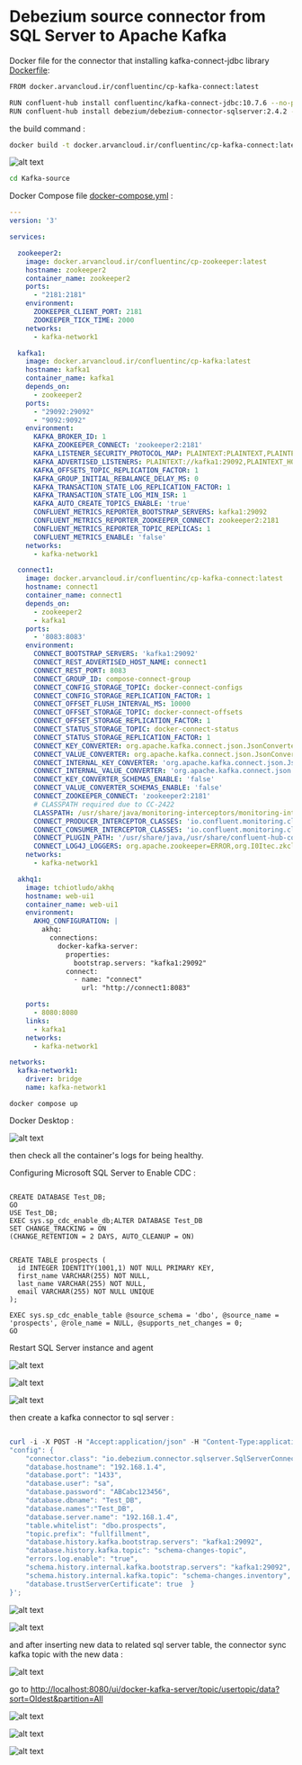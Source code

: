 # Debezium source connector from SQL Server to Apache Kafka

Docker file for the connector that installing kafka-connect-jdbc library [Dockerfile](https://github.com/kayvansol/kafka-source/blob/main/Dockerfile):
```bash
FROM docker.arvancloud.ir/confluentinc/cp-kafka-connect:latest

RUN confluent-hub install confluentinc/kafka-connect-jdbc:10.7.6 --no-prompt
RUN confluent-hub install debezium/debezium-connector-sqlserver:2.4.2 --no-prompt
```

the build command :
```bash
docker build -t docker.arvancloud.ir/confluentinc/cp-kafka-connect:latest .
```

![alt text](https://raw.githubusercontent.com/kayvansol/kafka-source/main/img/kafka-connect-with_debezum.png?raw=true)

```bash
cd Kafka-source
```
Docker Compose file [docker-compose.yml](https://github.com/kayvansol/kafka-source/blob/main/docker-compose.yml) :
```yml
---
version: '3'

services:

  zookeeper2:
    image: docker.arvancloud.ir/confluentinc/cp-zookeeper:latest
    hostname: zookeeper2
    container_name: zookeeper2
    ports:
      - "2181:2181"
    environment:
      ZOOKEEPER_CLIENT_PORT: 2181
      ZOOKEEPER_TICK_TIME: 2000
    networks:
      - kafka-network1

  kafka1:
    image: docker.arvancloud.ir/confluentinc/cp-kafka:latest
    hostname: kafka1
    container_name: kafka1
    depends_on:
      - zookeeper2
    ports:
      - "29092:29092"
      - "9092:9092"
    environment:
      KAFKA_BROKER_ID: 1
      KAFKA_ZOOKEEPER_CONNECT: 'zookeeper2:2181'
      KAFKA_LISTENER_SECURITY_PROTOCOL_MAP: PLAINTEXT:PLAINTEXT,PLAINTEXT_HOST:PLAINTEXT
      KAFKA_ADVERTISED_LISTENERS: PLAINTEXT://kafka1:29092,PLAINTEXT_HOST://localhost:9092
      KAFKA_OFFSETS_TOPIC_REPLICATION_FACTOR: 1
      KAFKA_GROUP_INITIAL_REBALANCE_DELAY_MS: 0
      KAFKA_TRANSACTION_STATE_LOG_REPLICATION_FACTOR: 1
      KAFKA_TRANSACTION_STATE_LOG_MIN_ISR: 1
      KAFKA_AUTO_CREATE_TOPICS_ENABLE: 'true'
      CONFLUENT_METRICS_REPORTER_BOOTSTRAP_SERVERS: kafka1:29092
      CONFLUENT_METRICS_REPORTER_ZOOKEEPER_CONNECT: zookeeper2:2181
      CONFLUENT_METRICS_REPORTER_TOPIC_REPLICAS: 1
      CONFLUENT_METRICS_ENABLE: 'false'
    networks:
      - kafka-network1

  connect1:
    image: docker.arvancloud.ir/confluentinc/cp-kafka-connect:latest
    hostname: connect1
    container_name: connect1
    depends_on:
      - zookeeper2
      - kafka1
    ports:
      - '8083:8083'
    environment:
      CONNECT_BOOTSTRAP_SERVERS: 'kafka1:29092'
      CONNECT_REST_ADVERTISED_HOST_NAME: connect1
      CONNECT_REST_PORT: 8083
      CONNECT_GROUP_ID: compose-connect-group
      CONNECT_CONFIG_STORAGE_TOPIC: docker-connect-configs
      CONNECT_CONFIG_STORAGE_REPLICATION_FACTOR: 1
      CONNECT_OFFSET_FLUSH_INTERVAL_MS: 10000
      CONNECT_OFFSET_STORAGE_TOPIC: docker-connect-offsets
      CONNECT_OFFSET_STORAGE_REPLICATION_FACTOR: 1
      CONNECT_STATUS_STORAGE_TOPIC: docker-connect-status
      CONNECT_STATUS_STORAGE_REPLICATION_FACTOR: 1
      CONNECT_KEY_CONVERTER: org.apache.kafka.connect.json.JsonConverter
      CONNECT_VALUE_CONVERTER: org.apache.kafka.connect.json.JsonConverter
      CONNECT_INTERNAL_KEY_CONVERTER: 'org.apache.kafka.connect.json.JsonConverter'
      CONNECT_INTERNAL_VALUE_CONVERTER: 'org.apache.kafka.connect.json.JsonConverter'
      CONNECT_KEY_CONVERTER_SCHEMAS_ENABLE: 'false'
      CONNECT_VALUE_CONVERTER_SCHEMAS_ENABLE: 'false'
      CONNECT_ZOOKEEPER_CONNECT: 'zookeeper2:2181'
      # CLASSPATH required due to CC-2422
      CLASSPATH: /usr/share/java/monitoring-interceptors/monitoring-interceptors-5.4.1.jar
      CONNECT_PRODUCER_INTERCEPTOR_CLASSES: 'io.confluent.monitoring.clients.interceptor.MonitoringProducerInterceptor'
      CONNECT_CONSUMER_INTERCEPTOR_CLASSES: 'io.confluent.monitoring.clients.interceptor.MonitoringConsumerInterceptor'
      CONNECT_PLUGIN_PATH: '/usr/share/java,/usr/share/confluent-hub-components'
      CONNECT_LOG4J_LOGGERS: org.apache.zookeeper=ERROR,org.I0Itec.zkclient=ERROR,org.reflections=ERROR
    networks:
      - kafka-network1

  akhq1:
    image: tchiotludo/akhq
    hostname: web-ui1
    container_name: web-ui1
    environment:
      AKHQ_CONFIGURATION: |
        akhq:
          connections:
            docker-kafka-server:
              properties:
                bootstrap.servers: "kafka1:29092"              
              connect:
                - name: "connect"
                  url: "http://connect1:8083"

    ports:
      - 8080:8080
    links:
      - kafka1
    networks:
      - kafka-network1

networks:
  kafka-network1:
    driver: bridge
    name: kafka-network1

```
```
docker compose up
```
Docker Desktop :

![alt text](https://raw.githubusercontent.com/kayvansol/kafka-source/main/img/Containers.png?raw=true)

then check all the container's logs for being healthy.

Configuring Microsoft SQL Server to Enable CDC :
```
﻿
CREATE DATABASE Test_DB;
GO
USE Test_DB;
EXEC sys.sp_cdc_enable_db;ALTER DATABASE Test_DB
SET CHANGE_TRACKING = ON
(CHANGE_RETENTION = 2 DAYS, AUTO_CLEANUP = ON)


CREATE TABLE prospects (
  id INTEGER IDENTITY(1001,1) NOT NULL PRIMARY KEY,
  first_name VARCHAR(255) NOT NULL,
  last_name VARCHAR(255) NOT NULL,
  email VARCHAR(255) NOT NULL UNIQUE
);

EXEC sys.sp_cdc_enable_table @source_schema = 'dbo', @source_name = 'prospects', @role_name = NULL, @supports_net_changes = 0;
GO

```

Restart SQL Server instance and agent 

![alt text](https://raw.githubusercontent.com/kayvansol/kafka-source/main/img/enable-cdc.png?raw=true)

![alt text](https://raw.githubusercontent.com/kayvansol/kafka-source/main/img/cdc-tables.png?raw=true)

![alt text](https://raw.githubusercontent.com/kayvansol/kafka-source/main/img/cdc-jobs.png?raw=true)

then create a kafka connector to sql server :
```powershell

curl -i -X POST -H "Accept:application/json" -H "Content-Type:application/json" localhost:8083/connectors -d '{ "name": "debezium-connector", 
"config": { 
    "connector.class": "io.debezium.connector.sqlserver.SqlServerConnector",
    "database.hostname": "192.168.1.4", 
    "database.port": "1433", 
    "database.user": "sa",
    "database.password": "ABCabc123456", 
    "database.dbname": "Test_DB", 
    "database.names":"Test_DB",
    "database.server.name": "192.168.1.4", 
    "table.whitelist": "dbo.prospects", 
    "topic.prefix": "fullfillment",
    "database.history.kafka.bootstrap.servers": "kafka1:29092", 
    "database.history.kafka.topic": "schema-changes-topic",
    "errors.log.enable": "true",
    "schema.history.internal.kafka.bootstrap.servers": "kafka1:29092",  
    "schema.history.internal.kafka.topic": "schema-changes.inventory",
    "database.trustServerCertificate": true  } 
}';
```
![alt text](https://raw.githubusercontent.com/kayvansol/kafka-source/main/img/connector.png?raw=true)

![alt text](https://raw.githubusercontent.com/kayvansol/kafka-source/main/img/CreatedConnector.png?raw=true)

and after inserting new data to related sql server table, the connector sync kafka topic with the new data :

![alt text](https://raw.githubusercontent.com/kayvansol/kafka-source/main/img/Insertnew.png?raw=true)

go to [http://localhost:8080/ui/docker-kafka-server/topic/usertopic/data?sort=Oldest&partition=All](http://localhost:8080/ui/docker-kafka-server/topic/usertopic/data?sort=Oldest&partition=All)

![alt text](https://raw.githubusercontent.com/kayvansol/kafka-source/main/img/topicValues.png?raw=true)

![alt text](https://raw.githubusercontent.com/kayvansol/kafka-source/main/img/topicValues2.png?raw=true)

![alt text](https://raw.githubusercontent.com/kayvansol/kafka-source/main/img/topicValues3.png?raw=true)

